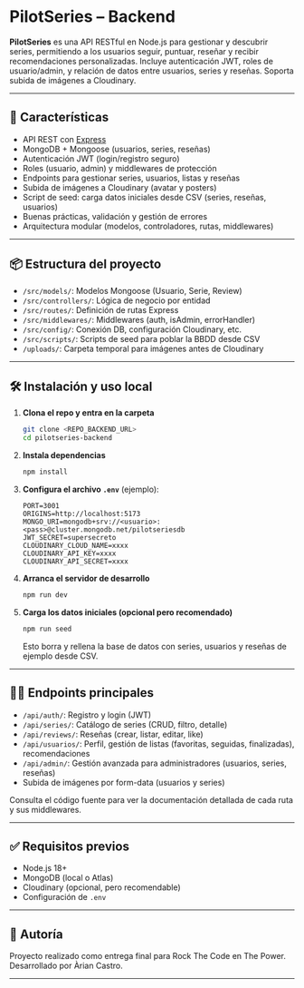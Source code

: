 
# PilotSeries – Backend

**PilotSeries** es una API RESTful en Node.js para gestionar y descubrir series, permitiendo a los usuarios seguir, puntuar, reseñar y recibir recomendaciones personalizadas. Incluye autenticación JWT, roles de usuario/admin, y relación de datos entre usuarios, series y reseñas. Soporta subida de imágenes a Cloudinary.

---

## 🌟 Características

- API REST con [Express](https://expressjs.com/)
- MongoDB + Mongoose (usuarios, series, reseñas)
- Autenticación JWT (login/registro seguro)
- Roles (usuario, admin) y middlewares de protección
- Endpoints para gestionar series, usuarios, listas y reseñas
- Subida de imágenes a Cloudinary (avatar y posters)
- Script de seed: carga datos iniciales desde CSV (series, reseñas, usuarios)
- Buenas prácticas, validación y gestión de errores
- Arquitectura modular (modelos, controladores, rutas, middlewares)

---

## 📦 Estructura del proyecto

- `/src/models/`: Modelos Mongoose (Usuario, Serie, Review)
- `/src/controllers/`: Lógica de negocio por entidad
- `/src/routes/`: Definición de rutas Express
- `/src/middlewares/`: Middlewares (auth, isAdmin, errorHandler)
- `/src/config/`: Conexión DB, configuración Cloudinary, etc.
- `/src/scripts/`: Scripts de seed para poblar la BBDD desde CSV
- `/uploads/`: Carpeta temporal para imágenes antes de Cloudinary

---

## 🛠️ Instalación y uso local

1. **Clona el repo y entra en la carpeta**  
   ```bash
   git clone <REPO_BACKEND_URL>
   cd pilotseries-backend
   ```

2. **Instala dependencias**  
   ```bash
   npm install
   ```

3. **Configura el archivo `.env`** (ejemplo):
   ```
   PORT=3001
   ORIGINS=http://localhost:5173
   MONGO_URI=mongodb+srv://<usuario>:<pass>@cluster.mongodb.net/pilotseriesdb
   JWT_SECRET=supersecreto
   CLOUDINARY_CLOUD_NAME=xxxx
   CLOUDINARY_API_KEY=xxxx
   CLOUDINARY_API_SECRET=xxxx
   ```

4. **Arranca el servidor de desarrollo**  
   ```bash
   npm run dev
   ```

5. **Carga los datos iniciales (opcional pero recomendado)**  
   ```bash
   npm run seed
   ```
   Esto borra y rellena la base de datos con series, usuarios y reseñas de ejemplo desde CSV.

---

## 🧑‍💻 Endpoints principales

- `/api/auth/`: Registro y login (JWT)
- `/api/series/`: Catálogo de series (CRUD, filtro, detalle)
- `/api/reviews/`: Reseñas (crear, listar, editar, like)
- `/api/usuarios/`: Perfil, gestión de listas (favoritas, seguidas, finalizadas), recomendaciones
- `/api/admin/`: Gestión avanzada para administradores (usuarios, series, reseñas)
- Subida de imágenes por form-data (usuarios y series)

Consulta el código fuente para ver la documentación detallada de cada ruta y sus middlewares.

---

## ✅ Requisitos previos

- Node.js 18+
- MongoDB (local o Atlas)
- Cloudinary (opcional, pero recomendable)
- Configuración de `.env`

---

## 📣 Autoría

Proyecto realizado como entrega final para Rock The Code en The Power.
Desarrollado por Àrian Castro.

---


